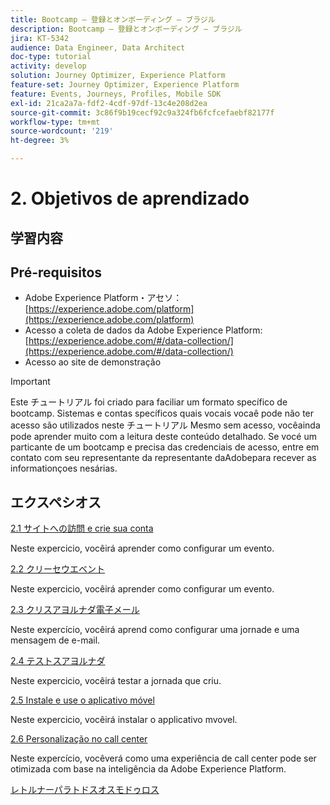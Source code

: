```yaml
---
title: Bootcamp — 登録とオンボーディング — ブラジル
description: Bootcamp — 登録とオンボーディング — ブラジル
jira: KT-5342
audience: Data Engineer, Data Architect
doc-type: tutorial
activity: develop
solution: Journey Optimizer, Experience Platform
feature-set: Journey Optimizer, Experience Platform
feature: Events, Journeys, Profiles, Mobile SDK
exl-id: 21ca2a7a-fdf2-4cdf-97df-13c4e208d2ea
source-git-commit: 3c86f9b19cecf92c9a324fb6fcfcefaebf82177f
workflow-type: tm+mt
source-wordcount: '219'
ht-degree: 3%

---
```


# 2. Objetivos de aprendizado

## 学習内容

## Pré-requisitos

- Adobe Experience Platform・アセソ： [https://experience.adobe.com/platform](https://experience.adobe.com/platform)
- Acesso a coleta de dados da Adobe Experience Platform: [https://experience.adobe.com/#/data-collection/](https://experience.adobe.com/#/data-collection/)
- Acesso ao site de demonstração

>[!IMPORTANT]
>
>Este チュートリアル foi criado para faciliar um formato specífico de bootcamp. Sistemas e contas specíficos quais vocais vocaê pode não ter acesso são utilizados neste チュートリアル Mesmo sem acesso, vocêainda pode aprender muito com a leitura deste conteúdo detalhado. Se vocé um particante de um bootcamp e precisa das credenciais de acesso, entre em contato com seu representante da representante daAdobepara recever as informationçoes nesárias.

## エクスペシオス

[2.1 サイトへの訪問 e crie sua conta](./ex1.md)

Neste expercicio, vocêirá aprender como configurar um evento.

[2.2 クリーセウエベント](./ex2.md)

Neste expercicio, vocêirá aprender como configurar um evento.

[2.3 クリスアヨルナダ電子メール](./ex3.md)

Neste expercício, vocêirá aprend como configurar uma jornade e uma mensagem de e-mail.

[2.4 テストスアヨルナダ](./ex4.md)

Neste expercicio, vocêirá testar a jornada que criu.

[2.5 Instale e use o aplicativo móvel](./ex5.md)

Neste expercicio, vocêirá instalar o applicativo mvovel.

[2.6 Personalização no call center](./ex6.md)

Neste expercício, vocêverá como uma experiência de call center pode ser otimizada com base na inteligência da Adobe Experience Platform.

[レトルナーパラトドスオスモドゥロス](../../overview.md)
